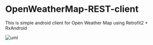 # OpenWeatherMap-REST-client
This is simple android client for Open Weather Map using Retrofit2 + RxAndroid

![uml](https://github.com/AzamatEm/OpenWeatherMap-REST-client/blob/master/owm_uml2.png)
